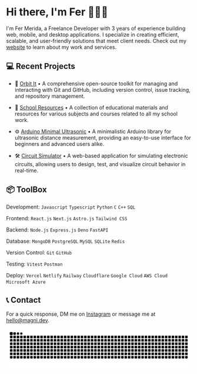 # Hi there, I'm Fer 🧑🏻‍💻

I'm Fer Merida, a Freelance Developer with 3 years of experience building web, mobile, and desktop applications. I specialize in creating efficient, scalable, and user-friendly solutions that meet client needs. Check out my [website](https://magni.dev "Magni Development") to learn about my work and services.

## 💻 Recent Projects

- 🚀 [Orbit It](https://github.com/fermeridamagni/orbit-it) • A comprehensive open-source toolkit for managing and interacting with Git and GitHub, including version control, issue tracking, and repository management.

- 🏫 [School Resources](https://github.com/fermeridamagni/school-resources) • A collection of educational materials and resources for various subjects and courses related to all my school work.

- ⚙️ [Arduino Minimal Ultrasonic](https://github.com/fermeridamagni/arduino-minimal-ultrasonic) • A minimalistic Arduino library for ultrasonic distance measurement, providing an easy-to-use interface for beginners and advanced users alike.

- 🛠️ [Circuit Simulator](https://github.com/fermeridamagni/circuit-simulator) • A web-based application for simulating electronic circuits, allowing users to design, test, and visualize circuit behavior in real-time.

## 📦 ToolBox

Development: `Javascript` `Typescript` `Python` `C` `C++` `SQL`

Frontend: `React.js` `Next.js` `Astro.js` `Tailwind CSS`

Backend: `Node.js` `Express.js` `Deno` `FastAPI`

Database: `MongoDB` `PostgreSQL` `MySQL` `SQLite` `Redis`

Version Control: `Git` `GitHub`

Testing: `Vitest` `Postman`

Deploy: `Vercel` `Netlify` `Railway` `Cloudflare` `Google Cloud` `AWS Cloud` `Microsoft Azure`

## 📞 Contact

For a quick response, DM me on [Instagram](https://instagram.com/fermeridamagni "@fermeridamagni") or message me at [hello@magni.dev](mailto:hello@magni.dev).

<picture>
  <source media="(prefers-color-scheme: dark)" srcset="https://raw.githubusercontent.com/fermeridamagni/fermeridamagni/output/github-snake-dark.svg" />
  <source media="(prefers-color-scheme: light)" srcset="https://raw.githubusercontent.com/fermeridamagni/fermeridamagni/output/github-snake.svg" />
  <img alt="Snake animation" src="https://raw.githubusercontent.com/fermeridamagni/fermeridamagni/output/github-snake.svg" />
</picture>
